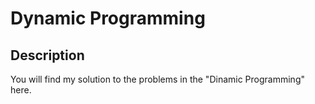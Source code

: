 # Dynamic Programming

## Description 
You will find my solution to the problems in the "Dinamic Programming" here.
